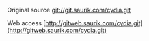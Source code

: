 Original source [git://git.saurik.com/cydia.git](git://git.saurik.com/cydia.git)

Web access [http://gitweb.saurik.com/cydia.git](http://gitweb.saurik.com/cydia.git)
